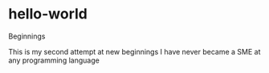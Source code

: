# hello-world
Beginnings

This is my second attempt at new beginnings
I have never became a SME at any programming language
